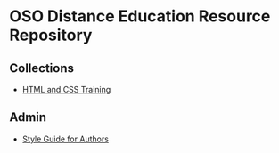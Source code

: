 # OSO Distance Education Resource Repository

## Collections

- [HTML and CSS Training](html-css-home.md)

## Admin

- [Style Guide for Authors](authors-style-guide)
